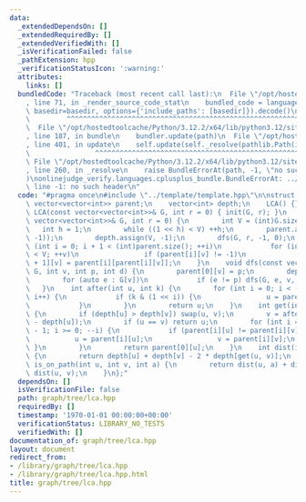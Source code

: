 ```yaml
---
data:
  _extendedDependsOn: []
  _extendedRequiredBy: []
  _extendedVerifiedWith: []
  _isVerificationFailed: false
  _pathExtension: hpp
  _verificationStatusIcon: ':warning:'
  attributes:
    links: []
  bundledCode: "Traceback (most recent call last):\n  File \"/opt/hostedtoolcache/Python/3.12.2/x64/lib/python3.12/site-packages/onlinejudge_verify/documentation/build.py\"\
    , line 71, in _render_source_code_stat\n    bundled_code = language.bundle(stat.path,\
    \ basedir=basedir, options={'include_paths': [basedir]}).decode()\n          \
    \         ^^^^^^^^^^^^^^^^^^^^^^^^^^^^^^^^^^^^^^^^^^^^^^^^^^^^^^^^^^^^^^^^^^^^^^^^^^^^^^^^^\n\
    \  File \"/opt/hostedtoolcache/Python/3.12.2/x64/lib/python3.12/site-packages/onlinejudge_verify/languages/cplusplus.py\"\
    , line 187, in bundle\n    bundler.update(path)\n  File \"/opt/hostedtoolcache/Python/3.12.2/x64/lib/python3.12/site-packages/onlinejudge_verify/languages/cplusplus_bundle.py\"\
    , line 401, in update\n    self.update(self._resolve(pathlib.Path(included), included_from=path))\n\
    \                ^^^^^^^^^^^^^^^^^^^^^^^^^^^^^^^^^^^^^^^^^^^^^^^^^^^^^^^^^\n \
    \ File \"/opt/hostedtoolcache/Python/3.12.2/x64/lib/python3.12/site-packages/onlinejudge_verify/languages/cplusplus_bundle.py\"\
    , line 260, in _resolve\n    raise BundleErrorAt(path, -1, \"no such header\"\
    )\nonlinejudge_verify.languages.cplusplus_bundle.BundleErrorAt: ../template/template.hpp:\
    \ line -1: no such header\n"
  code: "#pragma once\n#include \"../template/template.hpp\"\n\nstruct LCA {\n   \
    \ vector<vector<int>> parent;\n    vector<int> depth;\n    LCA() {}\n    explicit\
    \ LCA(const vector<vector<int>>& G, int r = 0) { init(G, r); }\n    void init(const\
    \ vector<vector<int>>& G, int r = 0) {\n        int V = (int)G.size();\n     \
    \   int h = 1;\n        while ((1 << h) < V) ++h;\n        parent.assign(h, vector<int>(V,\
    \ -1));\n        depth.assign(V, -1);\n        dfs(G, r, -1, 0);\n        for\
    \ (int i = 0; i + 1 < (int)parent.size(); ++i)\n            for (int v = 0; v\
    \ < V; ++v)\n                if (parent[i][v] != -1)\n                    parent[i\
    \ + 1][v] = parent[i][parent[i][v]];\n    }\n    void dfs(const vector<vector<int>>&\
    \ G, int v, int p, int d) {\n        parent[0][v] = p;\n        depth[v] = d;\n\
    \        for (auto e : G[v])\n            if (e != p) dfs(G, e, v, d + 1);\n \
    \   }\n    int after(int u, int k) {\n        for (int i = 0; i < (int)parent.size();\
    \ i++) {\n            if (k & (1 << i)) {\n                u = parent[i][u];\n\
    \            }\n        }\n        return u;\n    }\n    int get(int u, int v)\
    \ {\n        if (depth[u] > depth[v]) swap(u, v);\n        v = after(v, depth[v]\
    \ - depth[u]);\n        if (u == v) return u;\n        for (int i = (int)parent.size()\
    \ - 1; i >= 0; --i) {\n            if (parent[i][u] != parent[i][v]) {\n     \
    \           u = parent[i][u];\n                v = parent[i][v];\n           \
    \ }\n        }\n        return parent[0][u];\n    }\n    int dist(int u, int v)\
    \ {\n        return depth[u] + depth[v] - 2 * depth[get(u, v)];\n    }\n    bool\
    \ is_on_path(int u, int v, int a) {\n        return dist(u, a) + dist(a, v) ==\
    \ dist(u, v);\n    }\n};"
  dependsOn: []
  isVerificationFile: false
  path: graph/tree/lca.hpp
  requiredBy: []
  timestamp: '1970-01-01 00:00:00+00:00'
  verificationStatus: LIBRARY_NO_TESTS
  verifiedWith: []
documentation_of: graph/tree/lca.hpp
layout: document
redirect_from:
- /library/graph/tree/lca.hpp
- /library/graph/tree/lca.hpp.html
title: graph/tree/lca.hpp
---
```

